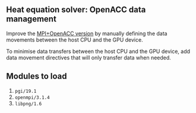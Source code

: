 ## Heat equation solver: OpenACC data management

Improve the [MPI+OpenACC version](../hybrid-openacc/) by manually defining the
data movements between the host CPU and the GPU device.

To minimise data transfers between the host CPU and the GPU device, add data
movement directives that will only transfer data when needed.


## Modules to load
1. `pgi/19.1`   
2. `openmpi/3.1.4`   
3. `libpng/1.6`
